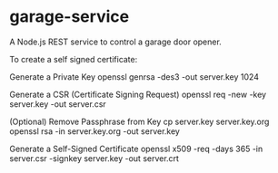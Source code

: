 garage-service
==============

A Node.js REST service to control a garage door opener.

To create a self signed certificate:

Generate a Private Key
openssl genrsa -des3 -out server.key 1024

Generate a CSR (Certificate Signing Request)
openssl req -new -key server.key -out server.csr

(Optional) Remove Passphrase from Key
cp server.key server.key.org
openssl rsa -in server.key.org -out server.key

Generate a Self-Signed Certificate
openssl x509 -req -days 365 -in server.csr -signkey server.key -out server.crt